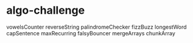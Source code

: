 # algo-challenge
vowelsCounter
reverseString
palindromeChecker
fizzBuzz
longestWord
capSentence
maxRecurring
falsyBouncer
mergeArrays
chunkArray